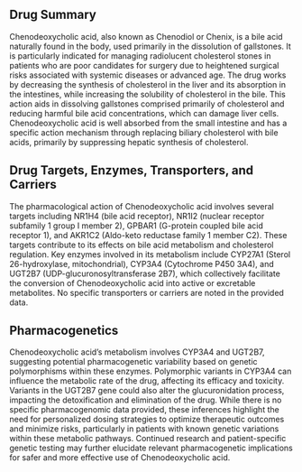 ## Drug Summary
Chenodeoxycholic acid, also known as Chenodiol or Chenix, is a bile acid naturally found in the body, used primarily in the dissolution of gallstones. It is particularly indicated for managing radiolucent cholesterol stones in patients who are poor candidates for surgery due to heightened surgical risks associated with systemic diseases or advanced age. The drug works by decreasing the synthesis of cholesterol in the liver and its absorption in the intestines, while increasing the solubility of cholesterol in the bile. This action aids in dissolving gallstones comprised primarily of cholesterol and reducing harmful bile acid concentrations, which can damage liver cells. Chenodeoxycholic acid is well absorbed from the small intestine and has a specific action mechanism through replacing biliary cholesterol with bile acids, primarily by suppressing hepatic synthesis of cholesterol.

## Drug Targets, Enzymes, Transporters, and Carriers
The pharmacological action of Chenodeoxycholic acid involves several targets including NR1H4 (bile acid receptor), NR1I2 (nuclear receptor subfamily 1 group I member 2), GPBAR1 (G-protein coupled bile acid receptor 1), and AKR1C2 (Aldo-keto reductase family 1 member C2). These targets contribute to its effects on bile acid metabolism and cholesterol regulation. Key enzymes involved in its metabolism include CYP27A1 (Sterol 26-hydroxylase, mitochondrial), CYP3A4 (Cytochrome P450 3A4), and UGT2B7 (UDP-glucuronosyltransferase 2B7), which collectively facilitate the conversion of Chenodeoxycholic acid into active or excretable metabolites. No specific transporters or carriers are noted in the provided data.

## Pharmacogenetics
Chenodeoxycholic acid’s metabolism involves CYP3A4 and UGT2B7, suggesting potential pharmacogenetic variability based on genetic polymorphisms within these enzymes. Polymorphic variants in CYP3A4 can influence the metabolic rate of the drug, affecting its efficacy and toxicity. Variants in the UGT2B7 gene could also alter the glucuronidation process, impacting the detoxification and elimination of the drug. While there is no specific pharmacogenomic data provided, these inferences highlight the need for personalized dosing strategies to optimize therapeutic outcomes and minimize risks, particularly in patients with known genetic variations within these metabolic pathways. Continued research and patient-specific genetic testing may further elucidate relevant pharmacogenetic implications for safer and more effective use of Chenodeoxycholic acid.
